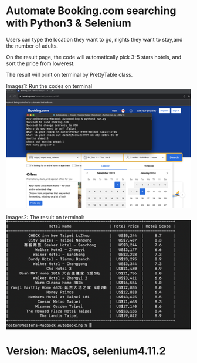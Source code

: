 # Automate Booking.com searching with Python3 & Selenium 

Users can type the location they want to go, nights they want to stay,and the number of adults.

On the result page, the code will automatically pick 3-5 stars hotels, and sort the price from lowerest.

The result will print on terminal by PrettyTable class.

Images1: Run the codes on terminal
![Alt text](image.png)

Images2: The result on terminal:
![Alt text](image-1.png)

# Version: MacOS, selenium4.11.2
